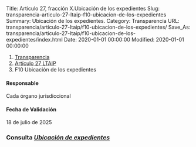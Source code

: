 Title: Artículo 27, fracción X.Ubicación de los expedientes
Slug: transparencia-articulo-27-ltaip-f10-ubicacion-de-los-expedientes
Summary: Ubicación de los expedientes.
Category: Transparencia
URL: transparencia/articulo-27-ltaip/f10-ubicacion-de-los-expedientes/
Save_As: transparencia/articulo-27-ltaip/f10-ubicacion-de-los-expedientes/index.html
Date: 2020-01-01 00:00:00
Modified: 2020-01-01 00:00:00


<nav aria-label="breadcrumb">
<ol class="breadcrumb">
<li class="breadcrumb-item"><a href="../../">Transparencia</a></li>
<li class="breadcrumb-item"><a href="../">Artículo 27 LTAIP</a></li>
<li class="breadcrumb-item active" aria-current="page">F10 Ubicación de los expedientes</li>
</ol>
</nav>



#### Responsable

Cada órgano jurisdiccional


#### Fecha de Validación

18 de julio de 2025


### Consulta [*Ubicación de expedientes*](https://www.pjecz.gob.mx/consultas/ubicaciones-expedientes/?autoridad_clave=TRN-CYA#instrucciones)
